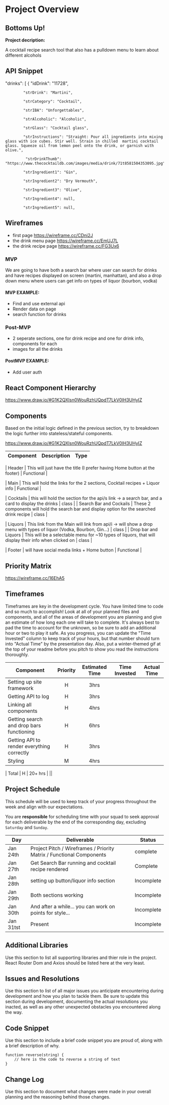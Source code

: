 # Project Overview


## Bottoms Up!

**Project decription:** 

A cocktail recipe search tool that also has a pulldown menu to learn about different alcohols

## API Snippet

  "drinks": [
        {
            "idDrink": "11728",
	    
            "strDrink": "Martini",
	    
            "strCategory": "Cocktail",
	    
            "strIBA": "Unforgettables",
	    
            "strAlcoholic": "Alcoholic",
	    
            "strGlass": "Cocktail glass",
	    
            "strInstructions": "Straight: Pour all ingredients into mixing glass with ice cubes. Stir well. Strain in chilled  martini cocktail glass. Squeeze oil from lemon peel onto the drink, or garnish with olive.",
	    
             "strDrinkThumb": "https://www.thecocktaildb.com/images/media/drink/71t8581504353095.jpg",
	     
            "strIngredient1": "Gin",
	    
            "strIngredient2": "Dry Vermouth",
	    
            "strIngredient3": "Olive",
	    
            "strIngredient4": null,
	    
            "strIngredient5": null,

## Wireframes

- first page https://wireframe.cc/CDni2J
- the drink menu page https://wireframe.cc/EmUJ7L
- the drink recipe page https://wireframe.cc/FG3Ux6
### MVP

We are going to have both a search bar where user can search for drinks and have recipes displayed on screen (martini, manhattan), and also a drop down menu where users can get info on types of liquor (bourbon, vodka)

#### MVP EXAMPLE:
- Find and use external api 
- Render data on page 
- search function for drinks

### Post-MVP

- 2 seperate sections, one for drink recipe and one for drink info, components for each
- images for all the drinks

#### PostMVP EXAMPLE:
- Add user auth

## React Component Hierarchy

https://www.draw.io/#G1K2QXlsn0WouRzhUQpdT7LkV0lH3UHyIZ

## Components

Based on the initial logic defined in the previous section, try to breakdown the logic further into stateless/stateful components. 

https://www.draw.io/#G1K2QXlsn0WouRzhUQpdT7LkV0lH3UHyIZ

| Component | Description |Type |
| --- | --- | --- |

| Header | This will just have the title (I prefer having Home button at the footer) | Functional |

| Main | This will hold the links for the 2 sections, Cocktail recipes + Liquor info | Functional |


| Cocktails | this will hold the section for the api/s link -> a search bar, and a card to display the drinks | class |
| Search Bar and Cockails | These 2 components will hold the search bar and display option for the searched drink recipe | class |

| Liquors | This link from the Main will link from api/i ->  will show a drop menu with types of liquor (Vodka, Bourbon, Gin...) | class |
| Drop bar and Liquors | This will be a selectable menu for ~10 types of liquors, that will display their info when clicked on | class |

| Footer | will have social media links + Home button | Functional |

## Priority Matrix

https://wireframe.cc/16EhA5

## Timeframes

Timeframes are key in the development cycle. You have limited time to code and so much to accomplish!  Look at all of your planned files and components, and all of the areas of development you are planning and give an estimate of how long each one will take to complete. It's always best to pad the time to account for the unknown, so be sure to add an additional hour or two to play it safe. As you progress, you can update the "Time Invested" column to keep track of your hours, but that number should turn into "Actual Time" by the presentation day. Also, put a winter-themed gif at the top of your readme before you pitch to show you read the instructions thoroughly.


| Component | Priority | Estimated Time | Time Invested | Actual Time |
| --- | :---: |  :---: | :---: | :---: |
| Setting up site framework | H | 3hrs|  |  |
| Getting API to log | H | 3hrs|  | |
| Linking all components | H | 4hrs|  |  |
| Getting search and drop bars functioning | H | 6hrs|  |  |
| Getting API to render everything correctly | H | 3hrs| | |
| Styling| M | 4hrs|  | |



| Total | H | 20+ hrs |  ||

## Project Schedule

This schedule will be used to keep track of your progress throughout the week and align with our expectations.  

You are **responsible** for scheduling time with your squad to seek approval for each deliverable by the end of the corresponding day, excluding `Saturday` and `Sunday`.

|  Day | Deliverable | Status
|---|---| ---|
|Jan 24th| Project Pitch / Wireframes / Priority Matrix / Functional Components | complete
|Jan 27th| Get Search Bar running and cocktail recipe rendered | Complete
|Jan 28th| setting up button/liquor info section | Incomplete
|Jan 29th| Both sections working  | Incomplete
|Jan 30th| And after a while... you can work on points for style... | Incomplete
|Jan 31tst| Present | Incomplete

## Additional Libraries

Use this section to list all supporting libraries and thier role in the project. React Router Dom and Axios should be listed here at the very least.

## Issues and Resolutions

Use this section to list of all major issues you anticipate encountering during development and how you plan to tackle them. Be sure to update this section during development, documenting the actual resolutions you inacted, as well as any other unexpected obstacles you encountered along the way.

## Code Snippet

Use this section to include a brief code snippet you are proud of, along with a brief description of why.

```
function reverse(string) {
	// here is the code to reverse a string of text
}
```

## Change Log
 Use this section to document what changes were made in your overall planning and the reasoning behind those changes.  
